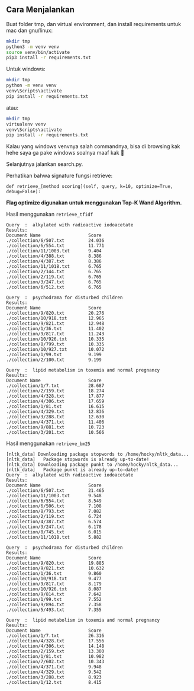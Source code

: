 ## Cara Menjalankan

Buat folder tmp, dan virtual environment, dan install requirements untuk mac dan gnu/linux:

```bash
mkdir tmp
python3 -m venv venv
source venv/bin/activate
pip3 install -r requirements.txt
```

Untuk windows:

```bash
mkdir tmp
python -m venv venv
venv\Scripts\activate
pip install -r requirements.txt
```

atau:

```bash
mkdir tmp
virtualenv venv
venv\Scripts\activate
pip install -r requirements.txt
```

Kalau yang windows venvnya salah commandnya, bisa di browsing kak hehe saya ga pake windows soalnya maaf kak :pray: 

Selanjutnya jalankan search.py.

Perhatikan bahwa signature fungsi retrieve:

`def retrieve_[method scoring](self, query, k=10, optimize=True, debug=False):`

**Flag optimize digunakan untuk menggunakan Top-K Wand Algorithm.**

Hasil menggunakan `retrieve_tfidf`

```
Query  :  alkylated with radioactive iodoacetate
Results:
Document Name                  Score
./collection/6/507.txt         24.036
./collection/6/554.txt         11.771
./collection/11/1003.txt       9.404
./collection/4/388.txt         8.386
./collection/4/387.txt         8.386
./collection/11/1018.txt       6.765
./collection/2/144.txt         6.765
./collection/2/119.txt         6.765
./collection/3/247.txt         6.765
./collection/6/512.txt         6.765

Query  :  psychodrama for disturbed children
Results:
Document Name                  Score
./collection/9/820.txt         20.276
./collection/10/918.txt        12.965
./collection/9/821.txt         12.948
./collection/1/36.txt          11.402
./collection/9/817.txt         11.243
./collection/10/926.txt        10.335
./collection/8/799.txt         10.335
./collection/10/927.txt        10.072
./collection/1/99.txt          9.199
./collection/2/100.txt         9.199

Query  :  lipid metabolism in toxemia and normal pregnancy
Results:
Document Name                  Score
./collection/1/7.txt           28.687
./collection/2/159.txt         18.274
./collection/4/328.txt         17.877
./collection/4/306.txt         17.659
./collection/1/81.txt          16.615
./collection/4/329.txt         12.836
./collection/3/288.txt         12.630
./collection/4/371.txt         11.406
./collection/9/881.txt         10.723
./collection/3/201.txt         10.566
```



Hasil menggunakan `retrieve_bm25`

```
[nltk_data] Downloading package stopwords to /home/hocky/nltk_data...
[nltk_data]   Package stopwords is already up-to-date!
[nltk_data] Downloading package punkt to /home/hocky/nltk_data...
[nltk_data]   Package punkt is already up-to-date!
Query  :  alkylated with radioactive iodoacetate
Results:
Document Name                  Score
./collection/6/507.txt         21.465
./collection/11/1003.txt       9.548
./collection/6/554.txt         8.549
./collection/6/506.txt         7.108
./collection/8/793.txt         7.082
./collection/2/119.txt         6.724
./collection/4/387.txt         6.574
./collection/3/247.txt         6.178
./collection/8/745.txt         6.015
./collection/11/1018.txt       5.882

Query  :  psychodrama for disturbed children
Results:
Document Name                  Score
./collection/9/820.txt         19.885
./collection/9/821.txt         10.632
./collection/1/36.txt          9.860
./collection/10/918.txt        9.477
./collection/9/817.txt         8.179
./collection/10/926.txt        8.087
./collection/9/814.txt         7.642
./collection/1/99.txt          7.552
./collection/9/894.txt         7.358
./collection/5/493.txt         7.355

Query  :  lipid metabolism in toxemia and normal pregnancy
Results:
Document Name                  Score
./collection/1/7.txt           26.316
./collection/4/328.txt         17.556
./collection/4/306.txt         14.148
./collection/2/159.txt         13.300
./collection/1/81.txt          10.982
./collection/7/602.txt         10.343
./collection/4/371.txt         9.948
./collection/4/329.txt         9.542
./collection/3/288.txt         8.923
./collection/1/12.txt          8.415
```


